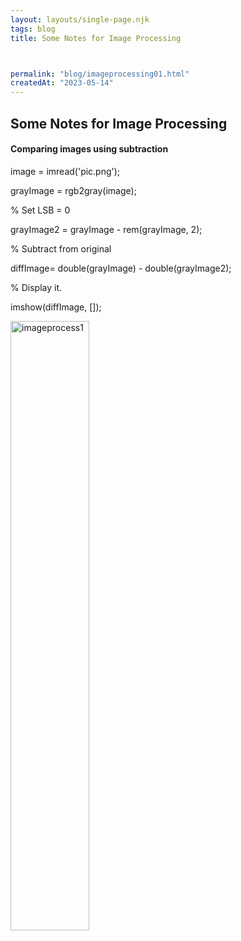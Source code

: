 ```yaml
---
layout: layouts/single-page.njk
tags: blog
title: Some Notes for Image Processing



permalink: "blog/imageprocessing01.html"
createdAt: "2023-05-14"
---
```


## Some Notes for Image Processing






#### Comparing images using subtraction
image = imread('pic.png');

grayImage = rgb2gray(image);

% Set LSB = 0

grayImage2 = grayImage - rem(grayImage, 2);

% Subtract from original

diffImage= double(grayImage) - double(grayImage2);

% Display it.

imshow(diffImage, []);

<image src="../static/image/imageprocess1.png" width="50%" height="50%" alt="imageprocess1">